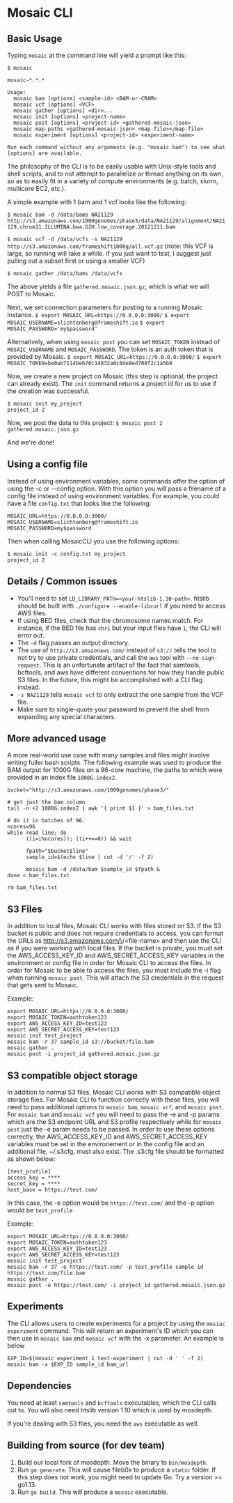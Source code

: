 # Mosaic CLI 

## Basic Usage

Typing `mosaic` at the command line will yield a prompt like this:

```
$ mosaic

mosaic-*.*.*

Usage:
  mosaic bam [options] <sample-id> <BAM-or-CRAM>
  mosaic vcf [options] <VCF>
  mosaic gather [options] <dir>...
  mosaic init [options] <project-name>
  mosaic post [options] <project-id> <gathered-mosaic-json>
  mosaic map-paths <gathered-mosaic-json> <map-file></map-file>
  mosaic experiment [options] <project-id> <experiment-name> 

Run each command without any arguments (e.g. "mosaic bam") to see what [options] are available.
```

The philosophy of the CLI is to be easily usable with Unix-style tools and shell scripts, and to not attempt to parallelize or thread anything on its own, so as to easily fit in a variety of compute environments (e.g. batch, slurm, multicore EC2, etc.). 

A simple example with 1 bam and 1 vcf looks like the following:

`$ mosaic bam -d /data/bams NA21129 http://s3.amazonaws.com/1000genomes/phase3/data/NA21129/alignment/NA21129.chrom11.ILLUMINA.bwa.GIH.low_coverage.20121211.bam`

`$ mosaic vcf -d /data/vcfs -s NA21129 http://s3.amazonaws.com/frameshift1000g/all.vcf.gz` (note: this VCF is large, so running will take a while. if you just want to test, I suggest just pulling out a subset first or using a smaller VCF)

`$ mosaic gather /data/bams /data/vcfs`

The above yields a file `gathered.mosaic.json.gz`, which is what we will POST to Mosaic.

Next, we set connection parameters for posting to a running Mosaic instance.
`$ export MOSAIC_URL=https://0.0.0.0:3000/`
`$ export MOSAIC_USERNAME=slichtenberg@frameshift.io`
`$ export MOSAIC_PASSWORD='my$password'`

Alternatively, when using `mosaic post` you can set `MOSAIC_TOKEN` instead of `MOSAIC_USERNAME` and `MOSAIC_PASSWORD`.
The token is an auth token that is provided by Mosaic.
`$ export MOSAIC_URL=https://0.0.0.0:3000/`
`$ export MOSAIC_TOKEN=be0ab7114beb70c14832a0c8de8ed708f2c1a5b8`

Now, we create a new project on Mosaic (this step is optional; the project can already exist). The `init` command returns a project id for us to use if the creation was successful.

```
$ mosaic init my_project
project_id 2
```

Now, we post the data to this project: 
`$ mosaic post 2 gathered.mosaic.json.gz`

And we're done!

## Using a config file
Instead of using environment variables, some commands offer the option of using the -c or --config option. With this option you will pass a filename
of a config file instead of using environment variables. For example, you could have  a file `config.txt` that looks like the following:
```
MOSAIC_URL=https://0.0.0.0:3000/
MOSAIC_USERNAME=slichtenberg@frameshift.io
MOSAIC_PASSWORD=my$password
```

Then when calling MosaicCLI you use the following options:
```
$ mosaic init -c config.txt my_project
project_id 2
```

## Details / Common issues
+ You'll need to set `LD_LIBRARY_PATH=<your-htslib-1.10-path>`. htslib should be built with `./configure --enable-libcurl` if you need to access AWS files.
+ If using BED files, check that the chromosome names match. For instance, if the BED file has `chr1` but your input files have `1`, the CLI will error out. 
+ The `-d` flag passes an output directory.
+ The use of `http://s3.amazonaws.com/` instead of `s3://` tells the tool to not try to use private credentials, and call the `aws` tool with `--no-sign-request`. This is an unfortunate artifact of the fact that samtools, bcftools, and aws have different conventions for how they handle public S3 files. In the future, this might be accomplished with a CLI flag instead.
+ `-s NA21129` tells `mosaic vcf` to only extract the one sample from the VCF file.
+ Make sure to single-quote your password to prevent the shell from expanding any special characters.


## More advanced usage

A more real-world use case with many samples and files might involve writing fuller bash scripts. The following example was used to produce the BAM output for 1000G files on a 96-core machine, the paths to which were provided in an index file `1000G.index2`.

```
bucket="http://s3.amazonaws.com/1000genomes/phase3/"

# get just the bam column
tail -n +2 1000G.index2 | awk '{ print $1 }' > bam_files.txt

# do it in batches of 96.
ncores=96
while read line; do
      ((i=i%ncores)); ((i++==0)) && wait

      fpath="$bucket$line"
      sample_id=$(echo $line | cut -d '/' -f 2)

      mosaic bam -d /data/bam $sample_id $fpath &
done < bam_files.txt

rm bam_files.txt
```

## S3 Files
In addition to local files, Mosaic CLI works with files stored on S3. If the S3 bucket is public and does not require
credentials to access, you can format the URLs as http://s3.amazonaws.com/\<bucket-name>/\<file-name> and then use the CLI
as if you were working with local files. If the bucket is private, you must set the AWS_ACCESS_KEY_ID and AWS_SECRET_ACCESS_KEY
variables in the environment or config file in order for Mosaic CLI to access the files. In order for Mosaic to be able to access the files, you must
include the -i flag when running `mosaic post`. This will attach the S3 credentials in the request that gets sent to Mosaic.

Example:
```
export MOSAIC_URL=https://0.0.0.0:3000/
export MOSAIC_TOKEN=authtoken123
export AWS_ACCESS_KEY_ID=test123
export AWS_SECRET_ACCESS_KEY=test123
mosaic init test_project
mosaic bam -r 37 sample_id s3://bucket/file.bam
mosaic gather .
mosaic post -i project_id gathered.mosaic.json.gz
```

## S3 compatible object storage

In addition to normal S3 files, Mosaic CLI works with S3 compatible object storage files.
For Mosaic CLI to function correctly with these files, you will need to pass additional options to `mosaic bam`, `mosaic vcf`, and `mosaic post`.
For `mosaic bam` and `mosaic vcf` you will need to pass the -e and -p params which are the S3 endpoint URL and S3 profile respectively
while for `mosaic post` just the -e param needs to be passed.
In order to use these options correctly, the AWS_ACCESS_KEY_ID and AWS_SECRET_ACCESS_KEY variables
must be set in the environement or in the config file and an additional file, ~/.s3cfg, must also exist. The .s3cfg file should be formatted as shown below:
```
[test_profile]
access_key = ****
secret_key = ****
host_base = https://test.com/
```

In this case, the -e option would be `https://test.com/` and the -p option would be `test_profile`

Example:
```
export MOSAIC_URL=https://0.0.0.0:3000/
export MOSAIC_TOKEN=authtoken123
export AWS_ACCESS_KEY_ID=test123
export AWS_SECRET_ACCESS_KEY=test123
mosaic init test_project
mosaic bam -r 37 -e https://test.com/ -p test_profile sample_id https://test.com/file.bam
mosaic gather .
mosaic post -e https://test.com/ -i project_id gathered.mosaic.json.gz
```

## Experiments

The CLI allows users to create experiments for a project by using the `mosiac experiment` command. This will return an
experiment's ID which you can then use in `mosaic bam` and `mosaic vcf` with the -x parameter. An example is below

```
EXP_ID=$(mosaic experiment 1 test-experiment | cut -d ' ' -f 2)
mosaic bam -x $EXP_ID sample_id bam_url
```

## Dependencies

You need at least `samtools` and `bcftools` executables, which the CLI calls out to. You will
also need htslib version 1.10 which is used by mosdepth.

If you're dealing with S3 files, you need the `aws` executable as well.


## Building from source (for dev team)

1. Build our local fork of mosdepth. Move the binary to `bin/mosdepth`.
2. Run `go generate`. This will cause fileb0x to produce a `static` folder.
   If this step does not work, you might need to update Go. Try a version >= go1.13.
3. Run `go build`. This will produce a `mosaic` executable. 


